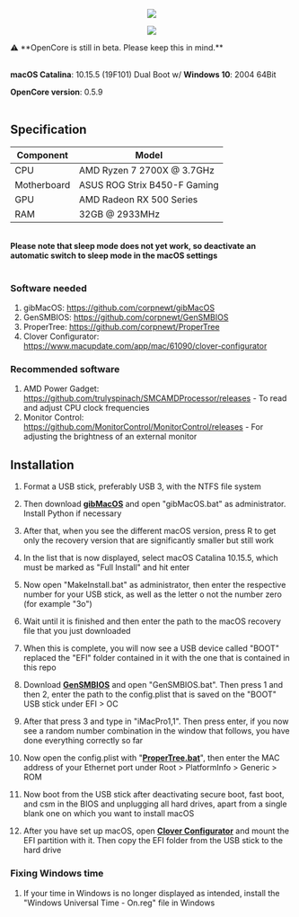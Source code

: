 <p align="center">
	<img src="https://ibin.co/5RG7Fqz6WiHY.png"/>
</p>
<p align="center">
	<img src="https://ibin.co/5RG8P2UzRBia.png"/>
</p>
⚠️ **OpenCore is still in beta. Please keep this in mind.**<br><br>

**macOS Catalina**: 10.15.5 (19F101) Dual Boot w/ **Windows 10**: 2004 64Bit

**OpenCore version**: 0.5.9 <br><br>

## Specification
| **Component** | **Model** |
| ------------- | --------- |
| CPU | AMD Ryzen 7 2700X @ 3.7GHz |
| Motherboard | ASUS ROG Strix B450-F Gaming |
| GPU | AMD Radeon RX 500 Series |
| RAM | 32GB @ 2933MHz |

<br>
<b>Please note that sleep mode does not yet work, so deactivate an automatic switch to sleep mode in the macOS settings</b>
<br>
<br>

### Software needed
1. gibMacOS: https://github.com/corpnewt/gibMacOS
2. GenSMBIOS: https://github.com/corpnewt/GenSMBIOS 
3. ProperTree: https://github.com/corpnewt/ProperTree
4. Clover Configurator: https://www.macupdate.com/app/mac/61090/clover-configurator

### Recommended software
1. AMD Power Gadget: https://github.com/trulyspinach/SMCAMDProcessor/releases - To read and adjust CPU clock frequencies
2. Monitor Control: https://github.com/MonitorControl/MonitorControl/releases - For adjusting the brightness of an external monitor

## Installation
  1. Format a USB stick, preferably USB 3, with the NTFS file system
  2. Then download [**gibMacOS**](https://github.com/corpnewt/gibMacOS) and open "gibMacOS.bat" as administrator. Install Python if necessary
  3. After that, when you see the different macOS version, press R to get only the recovery version that are significantly smaller but still work
  4. In the list that is now displayed, select macOS Catalina 10.15.5, which must be marked as "Full Install" and hit enter
  5. Now open "MakeInstall.bat" as administrator, then enter the respective number for your USB stick, as well as the letter o not the number zero (for example "3o")
  6. Wait until it is finished and then enter the path to the macOS recovery file that you just downloaded
  7. When this is complete, you will now see a USB device called "BOOT" replaced the "EFI" folder contained in it with the one that is contained in this repo
  
  8. Download [**GenSMBIOS**](https://github.com/corpnewt/GenSMBIOS) and open "GenSMBIOS.bat". Then press 1 and then 2, enter the path to the config.plist that is saved on the "BOOT" USB stick under EFI > OC
  9. After that press 3 and type in "iMacPro1,1". Then press enter, if you now see a random number combination in the window that follows, you have done everything correctly so far
  10. Now open the config.plist with "[**ProperTree.bat**](https://github.com/corpnewt/ProperTree)", then enter the MAC address of your Ethernet port under Root > PlatformInfo > Generic > ROM
  11. Now boot from the USB stick after deactivating secure boot, fast boot, and csm in the BIOS and unplugging all hard drives, apart from a single blank one on which you want to install macOS
  12. After you have set up macOS, open [**Clover Configurator**](https://www.macupdate.com/app/mac/61090/clover-configurator) and mount the EFI partition with it. Then copy the EFI folder from the USB stick to the hard drive
  
### Fixing Windows time
1. If your time in Windows is no longer displayed as intended, install the "Windows Universal Time - On.reg" file in Windows
